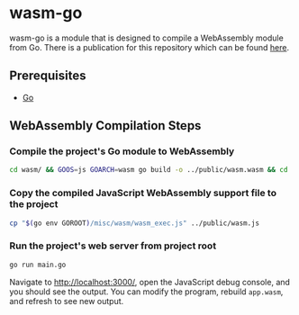# wasm-go

wasm-go is a module that is designed to compile a WebAssembly module from Go. There is a publication for this repository which can be found [here](https://pascalallen.medium.com/how-to-compile-a-webassembly-module-from-go-a9ed5f831582).

## Prerequisites

- [Go](https://go.dev/dl/)

## WebAssembly Compilation Steps

### Compile the project's Go module to WebAssembly

```bash
cd wasm/ && GOOS=js GOARCH=wasm go build -o ../public/wasm.wasm && cd ..
```

### Copy the compiled JavaScript WebAssembly support file to the project

```bash
cp "$(go env GOROOT)/misc/wasm/wasm_exec.js" ../public/wasm.js
```

### Run the project's web server from project root

```bash
go run main.go
```

Navigate to [http://localhost:3000/](http://localhost:3000/), open the JavaScript debug console, and you should
see the output. You can modify the program, rebuild `app.wasm`, and refresh to see new output.
